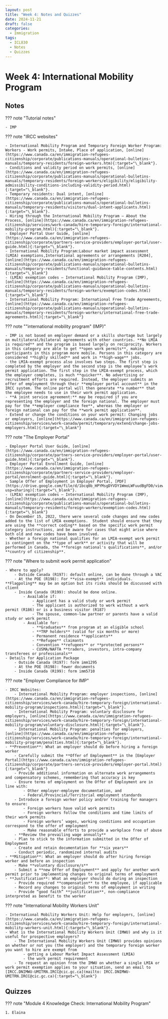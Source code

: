 ```yaml
---
layout: post
title: "Week 4: Notes and Quizzes"
date: 2024-11-21
draft: false
categories:
  - Immigration
tags:
  - ICL830
  - Notes
  - Quizzes
---
```


# Week 4: International Mobility Program

## Notes

??? note "Tutorial notes"

    - IMP

??? note "IRCC websites"

    - International Mobility Program and Temporary Foreign Worker Program: Workers - Work permits, Intake, Place of application, [online](https://www.canada.ca/en/immigration-refugees-citizenship/corporate/publications-manuals/operational-bulletins-manuals/temporary-residents/foreign-workers.htm){:target="\_blank"}.
    - Conditions and validity period on work permits, [online](https://www.canada.ca/en/immigration-refugees-citizenship/corporate/publications-manuals/operational-bulletins-manuals/temporary-residents/foreign-workers/eligibility/eligibility-admissibility-conditions-including-validity-period.html){:target="\_blank"}.
    - Temporary residents: Dual intent, [online](https://www.canada.ca/en/immigration-refugees-citizenship/corporate/publications-manuals/operational-bulletins-manuals/temporary-residents/visitors/dual-intent-applicants.html){:target="\_blank"}.
    - Hiring through the International Mobility Program – About the Process, [online](https://www.canada.ca/en/immigration-refugees-citizenship/services/work-canada/hire-temporary-foreign/international-mobility-program.html){:target="\_blank"}.
    - Employer Portal User Guide, [online](https://www.canada.ca/en/immigration-refugees-citizenship/corporate/partners-service-providers/employer-portal/user-guide.html){:target="\_blank"}.
    - International Mobility Program:Labour market impact assessment (LMIA) exemptions,International agreements or arrangements [R204], [online](https://www.canada.ca/en/immigration-refugees-citizenship/corporate/publications-manuals/operational-bulletins-manuals/temporary-residents/functional-guidance-table-contents.html){:target="\_blank"}
    - (LMIA) exemption codes – International Mobility Program (IMP), [online](https://www.canada.ca/en/immigration-refugees-citizenship/corporate/publications-manuals/operational-bulletins-manuals/temporary-residents/foreign-workers/exemption-codes.html){:target="\_blank"}
    - International Mobility Program: International Free Trade Agreements, [online](https://www.canada.ca/en/immigration-refugees-citizenship/corporate/publications-manuals/operational-bulletins-manuals/temporary-residents/foreign-workers/international-free-trade-agreements.html){:target="\_blank"}

??? note ""international mobility program" (IMP)"

    - IMP is not based on employer demand or a skills shortage but largely on multilateral/bilateral agreements with other countries. **No LMIA is required** and the program is based largely on reciprocity. Workers in this category are able to get **open work permits**, making participants in this program more mobile. Persons in this category are considered **highly skilled** and work in **high-wage** jobs.
    - the LMIA-exempt process also involves two steps. The first step is completed by the employer and the second step is the employee’s work permit application. The first step in the LMIA-exempt process, which the employer completes, is much **quicker**. No advertising or recruitment efforts are required. Instead, the employer submits an offer of employment through their **employer portal account** in the IRCC system. The online portal will then generate **a number** that the employee needs to use in their work permit application.
    - **A joint service agreement:** may be required if you are representing the employer and the foreign national. The employer must pay for the **employer compliance fee**, whereas the employer or foreign national can pay for the **work permit application**.
    - Extend or change the conditions on your work permit: Changing jobs or employers, [online](https://www.canada.ca/en/immigration-refugees-citizenship/services/work-canada/permit/temporary/extend/change-jobs-employers.html){:target="\_blank"}

??? note "The Employer Portal"

    - Employer Portal User Guide, [online](https://www.canada.ca/en/immigration-refugees-citizenship/corporate/partners-service-providers/employer-portal/user-guide.html){:target="\_blank"}.
    - Employer Portal Enrollment Guide, [online](https://www.canada.ca/en/immigration-refugees-citizenship/corporate/partners-service-providers/employer-portal/enrolment-guide.html){:target="\_blank"}.
    - Sample Offer of Employment in Employer Portal, [PDF](https://drive.google.com/file/d/1bcq0b_HPYMsgDYVDY1WmoLWFuudBgFD0/view?usp=sharing){:target="\_blank"}.
    - (LMIA) exemption codes – International Mobility Program (IMP), [online](https://www.canada.ca/en/immigration-refugees-citizenship/corporate/publications-manuals/operational-bulletins-manuals/temporary-residents/foreign-workers/exemption-codes.html){:target="\_blank"}
    - On December 15, 2022, there were several code changes and new codes added to the list of LMIA exemptions.  Student should ensure that they are using the **correct coding** based on the specific work permit category instructions, and be aware for cases that might arise where both old and new codes have been involved.
    - Whether a foreign national qualifies for an LMIA-exempt work permit is contingent on the **type of work** or activity that will be performed in Canada, the **foreign national's qualifications**, and/or **country of citizenship**.

??? note "Where to submit work permit application"

    - Where to apply?
        - Outside Canada (R197): default online, can be done through a VAC
        - At the POE (R198): For **visa-exempt** individuals. **Flagpoling** may be an option but its risks should be discussed with client
        - Inside Canada (R199): should be done online.
            - Available if:
                - Applicant has a valid study or work permit
                - The applicant is authorized to work without a work permit (R186) or is a business visitor (R187)
                - The spouse, common-law partner or parents have a valid study or work permit
            - Available for:
                - **Graduates** from program at an eligible school
                - **TRP holders** (valid for six months or more)
                - Permanent residence **applicants**
                - **Refugee** claimants
                - Convention **refugees** or **protected persons**
                - CUSMA/NAFTA **traders, investors, intra-company transferees or professionals**
    - Details for Application Package
        - Outside Canada (R197): form imm1295
        - At the POE (R198): fewer documents
        - Inside Canada (R199): form imm5710

??? note "Employer Compliance for IMP"

    - IRCC Websites:
        - International Mobility Program: employer inspections, [online](https://www.canada.ca/en/immigration-refugees-citizenship/services/work-canada/hire-temporary-foreign/international-mobility-program/inspections.html){:target="\_blank"}.
        - International Mobility Program: voluntary disclosure for employers, [online](https://www.canada.ca/en/immigration-refugees-citizenship/services/work-canada/hire-temporary-foreign/international-mobility-program/voluntary-disclosure.html){:target="\_blank"}.
        - International Mobility Program: penalties for employers, [online](https://www.canada.ca/en/immigration-refugees-citizenship/services/work-canada/hire-temporary-foreign/international-mobility-program/penalties.html){:target="\_blank"}.
    - **Prevention**: What an employer should do before hiring a foreign worker
        - Carefully submit the **Offer of Employment** in the [Employer Portal](https://www.canada.ca/en/immigration-refugees-citizenship/corporate/partners-service-providers/employer-portal.html){:target="\_blank"}
        - Provide additional information on alternate work arrangements and compensatory schemes, remembering that accuracy is key
        - Ensure terms of employment on the Offer of Employment are in line with:
            - Other employer-employee documentation, and
            - Federal/Provincial/Territorial employment standards
        - Introduce a foreign worker policy and/or training for managers to ensure:
            - Foreign workers have valid work permits
            - Foreign workers follow the conditions and time limits of their work permits
            - Foreign workers’ wages, working conditions and occupation correspond to the offer of employment
            - Make reasonable efforts to provide a workplace free of abuse
        - **Review the prevailing wage annually**
        - Plan to stick to the information submitted in the Offer of Employment
        - Create and retain documentation for **six years**
        - Conduct periodic, randomized internal audits
    - **Mitigation**: What an employer should do after hiring foreign worker and before an inspection
        - Make **voluntary disclosure/s**
        - Submit a **new Offer of Employment** and apply for another work permit prior to implementing changes to original terms of employment
    - **Justification**: What an employer should do during an inspection
        - Provide required **compensation** to the employee, if applicable
        - Record any changes to original terms of employment in writing
        - Provide “good faith” **justification**, non-compliance interpreted as benefit to the worker

??? note "International Mobility Workers Unit"

    - International Mobility Workers Unit: Help for employers, [online](https://www.canada.ca/en/immigration-refugees-citizenship/services/work-canada/hire-temporary-foreign/international-mobility-workers-unit.html){:target="\_blank"}.
    - What is the International Mobility Workers Unit (IMWU) and why is it useful for prospective employers?
        - The International Mobility Workers Unit (IMWU) provides opinions on whether or not you (the employer) and the temporary foreign worker you want to hire are exempt from
            - getting a Labour Market Impact Assessment (LMIA)
            - the work permit requirement
        - To request an opinion from the IMWU on whether a single LMIA or work permit exemption applies to your situation, send an email to [IRCC.DNIMWU-UMITRN.IRCC@cic.gc.ca](mailto: IRCC.DNIMWU-UMITRN.IRCC@cic.gc.ca){:target="\_blank"}

## Quizzes

??? note "Module 4 Knowledge Check: International Mobility Program"

    1. Elaina
